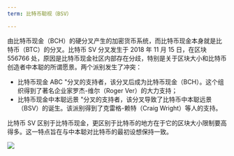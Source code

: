```yaml
---
term: 比特币聪视（BSV）

---
```

由比特币现金（BCH）的硬分叉产生的加密货币系统，而比特币现金本身就是比特币（BTC）的分叉。比特币 SV 分叉发生于 2018 年 11 月 15 日，在区块 556766 处，原因是比特币现金社区内部存在分歧，特别是关于区块大小和比特币创造者中本聪的所谓愿景。两个派别发生了冲突：


- 比特币现金 ABC "分叉的支持者，该分叉后成为比特币现金（BCH）。这个组织得到了著名企业家罗杰-维尔（Roger Ver）的大力支持；
- 比特币现金中本聪远景 "分叉的支持者，该分叉导致了比特币中本聪远景（BSV）的诞生。该派别得到了克雷格-赖特（Craig Wright）等人的支持。

比特币 SV 区别于比特币现金，更区别于比特币的地方在于它的区块大小限制要高得多。这一特点旨在与中本聪对比特币的最初设想保持一致。

![](../../dictionnaire/assets/50.webp)